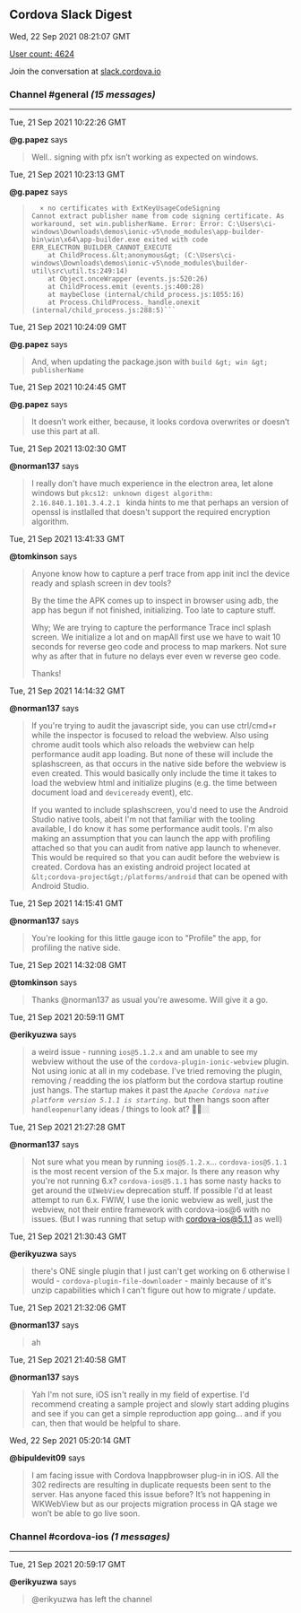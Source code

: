 ## Cordova Slack Digest
Wed, 22 Sep 2021 08:21:07 GMT

[User count: 4624](https://cordova.slack.com/)


Join the conversation at [slack.cordova.io](http://slack.cordova.io/)

### __Channel #general__ _(15 messages)_
---

Tue, 21 Sep 2021 10:22:26 GMT

__@g.papez__ says 
> Well.. signing with pfx isn’t working as expected on windows.
> 

Tue, 21 Sep 2021 10:23:13 GMT

__@g.papez__ says 
> ```  - cannot decode PKCS 12 data using Go pure implementation, openssl will be used  error=pkcs12: unknown digest algorithm: 2.16.840.1.101.3.4.2.1
>   ⨯ no certificates with ExtKeyUsageCodeSigning  
> Cannot extract publisher name from code signing certificate. As workaround, set win.publisherName. Error: Error: C:\Users\ci-windows\Downloads\demos\ionic-v5\node_modules\app-builder-bin\win\x64\app-builder.exe exited with code ERR_ELECTRON_BUILDER_CANNOT_EXECUTE
>     at ChildProcess.&lt;anonymous&gt; (C:\Users\ci-windows\Downloads\demos\ionic-v5\node_modules\builder-util\src\util.ts:249:14)
>     at Object.onceWrapper (events.js:520:26)
>     at ChildProcess.emit (events.js:400:28)
>     at maybeClose (internal/child_process.js:1055:16)
>     at Process.ChildProcess._handle.onexit (internal/child_process.js:288:5)```
> 

Tue, 21 Sep 2021 10:24:09 GMT

__@g.papez__ says 
> And, when updating the package.json with
> ```build &gt; win &gt; publisherName```
> 

Tue, 21 Sep 2021 10:24:45 GMT

__@g.papez__ says 
> It doesn’t work either, because, it looks cordova overwrites or doesn’t use this part at all.
> 

Tue, 21 Sep 2021 13:02:30 GMT

__@norman137__ says 
> I really don't have much experience in the electron area, let alone windows but `pkcs12: unknown digest algorithm: 2.16.840.1.101.3.4.2.1
> ` kinda hints to me that perhaps an version of openssl is instlalled that doesn't support the required encryption algorithm.
> 

Tue, 21 Sep 2021 13:41:33 GMT

__@tomkinson__ says 
> Anyone know how to capture a perf trace from app init incl the device ready and splash screen in dev tools?
> 
> By the time the APK comes up to inspect in browser using adb, the app has begun if not finished, initializing. Too late to capture stuff.
> 
> Why;
> We are trying to capture the performance Trace incl splash screen. We initialize a lot and on mapAll first use we have to wait 10 seconds for reverse geo code and process to map markers. Not sure why as after that in future no delays ever even w reverse geo code.
> 
> Thanks!
> 

Tue, 21 Sep 2021 14:14:32 GMT

__@norman137__ says 
> If you're trying to audit the javascript side, you can use ctrl/cmd+r while the inspector is focused to reload the webview. Also using chrome audit tools which also reloads the webview can help performance audit app loading. But none of these will include the splashscreen, as that occurs in the native side before the webview is even created. This would basically only include the time it takes to load the webview html and initialize plugins (e.g. the time between document load and `deviceready` event), etc.
> 
> If you wanted to include splashscreen, you'd need to use the Android Studio native tools, abeit I'm not that familiar with the tooling available, I do know it has some performance audit tools. I'm also making an assumption that you can launch the app with profiling attached so that you can audit from native app launch to whenever. This would be required so that you can audit before the webview is created. Cordova has an existing android project located at `&lt;cordova-project&gt;/platforms/android` that can be opened with Android Studio.
> 

Tue, 21 Sep 2021 14:15:41 GMT

__@norman137__ says 
> You're looking for this little gauge icon to "Profile" the app, for profiling the native side.
> 

Tue, 21 Sep 2021 14:32:08 GMT

__@tomkinson__ says 
> Thanks @norman137 as usual you're awesome. Will give it a go.
> 

Tue, 21 Sep 2021 20:59:11 GMT

__@erikyuzwa__ says 
> a weird issue - running `ios@5.1.2.x`  and am unable to see my webview without the use of the `cordova-plugin-ionic-webview` plugin. Not using ionic at all in my codebase. I've tried removing the plugin, removing / readding the ios platform but the cordova startup routine just hangs. The startup makes it past the *`Apache Cordova native platform version 5.1.1 is starting.`* but then hangs soon after `handleopenurl`any ideas / things to look at? 🙇‍♂️🏼
> 

Tue, 21 Sep 2021 21:27:28 GMT

__@norman137__ says 
> Not sure what you mean by running `ios@5.1.2.x`... `cordova-ios@5.1.1` is the most recent version of the 5.x major. Is there any reason why you're not running 6.x? `cordova-ios@5.1.1` has some nasty hacks to get around the `UIWebView` deprecation stuff. If possible I'd at least attempt to run 6.x. FWIW, I use the ionic webview as well, just the webview, not their entire framework with cordova-ios@6 with no issues. (But I was running that setup with cordova-ios@5.1.1 as well)
> 

Tue, 21 Sep 2021 21:30:43 GMT

__@erikyuzwa__ says 
> there's ONE single plugin that I just can't get working on 6 otherwise I would - `cordova-plugin-file-downloader`  - mainly because of it's unzip capabilities which I can't figure out how to migrate / update.
> 

Tue, 21 Sep 2021 21:32:06 GMT

__@norman137__ says 
> ah
> 

Tue, 21 Sep 2021 21:40:58 GMT

__@norman137__ says 
> Yah I'm not sure, iOS isn't really in my field of expertise. I'd recommend creating a sample project and slowly start adding plugins and see if you can get a simple reproduction app going... and if you can, then that would be helpful to share.
> 

Wed, 22 Sep 2021 05:20:14 GMT

__@bipuldevit09__ says 
> I am facing issue with Cordova Inappbrowser plug-in in iOS. All the 302 redirects are resulting in duplicate requests been sent to the server. Has anyone faced this issue before?
> It’s not happening in WKWebView but as our projects migration process in QA stage we won’t be able to go live soon. 
> 

### __Channel #cordova-ios__ _(1 messages)_
---

Tue, 21 Sep 2021 20:59:17 GMT

__@erikyuzwa__ says 
> @erikyuzwa has left the channel
> 
